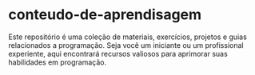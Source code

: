 # conteudo-de-aprendisagem
Este repositório é uma coleção de materiais, exercícios, projetos e guias relacionados a programação. Seja você um iniciante ou um profissional experiente, aqui encontrará recursos valiosos para aprimorar suas habilidades em programação.
